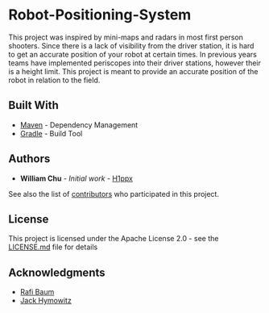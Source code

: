 # Robot-Positioning-System


This project was inspired by mini-maps and radars in most first person shooters. Since there is a lack of visibility from the driver station, it is hard to get an accurate position of your robot at certain times. In previous years teams have implemented periscopes into their driver stations, however their is a height limit. This project is meant to provide an accurate position of the robot in relation to the field.


## Built With
* [Maven](https://maven.apache.org/) - Dependency Management
* [Gradle](https://gradle.org/) - Build Tool

## Authors

* **William Chu** - *Initial work* - [H1ppx](https://github.com/H1ppx)

See also the list of [contributors](https://github.com/H1ppx/project/contributors) who participated in this project.

## License

This project is licensed under the Apache License 2.0 - see the [LICENSE.md](LICENSE.md) file for details

## Acknowledgments

* [Rafi Baum](https://github.com/rafibaum)
* [Jack Hymowitz](https://github.com/jackhymowitz) 
